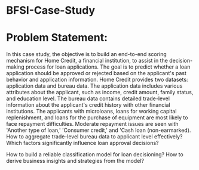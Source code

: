 # BFSI-Case-Study

# Problem Statement:

In this case study, the objective is to build an end-to-end scoring mechanism for Home Credit, a financial institution, to assist in the decision-making process for loan applications. The goal is to predict whether a loan application should be approved or rejected based on the applicant's past behavior and application information.
Home Credit provides two datasets: application data and bureau data. The application data includes various attributes about the applicant, such as income, credit amount, family status, and education level. The bureau data contains detailed trade-level information about the applicant's credit history with other financial institutions.
The applicants with microloans, loans for working capital replenishment, and loans for the purchase of equipment are most likely to face repayment difficulties. Moderate repayment issues are seen with 'Another type of loan,' 'Consumer credit,' and 'Cash loan (non-earmarked).
How to aggregate trade-level bureau data to applicant level effectively?
Which factors significantly influence loan approval decisions?

How to build a reliable classification model for loan decisioning?
How to derive business insights and strategies from the model?
